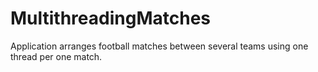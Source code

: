 # MultithreadingMatches

Application arranges football matches between several teams using one thread per one match.
